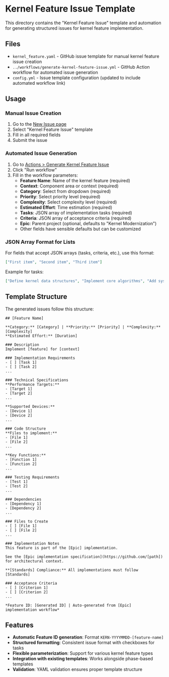 # Kernel Feature Issue Template

This directory contains the "Kernel Feature Issue" template and automation for generating structured issues for kernel feature implementation.

## Files

- `kernel_feature.yaml` - GitHub issue template for manual kernel feature issue creation
- `../workflows/generate-kernel-feature-issue.yml` - GitHub Action workflow for automated issue generation
- `config.yml` - Issue template configuration (updated to include automated workflow link)

## Usage

### Manual Issue Creation

1. Go to the [New Issue page](https://github.com/Kaw-Ai/cognu-mach/issues/new/choose)
2. Select "Kernel Feature Issue" template
3. Fill in all required fields
4. Submit the issue

### Automated Issue Generation

1. Go to [Actions > Generate Kernel Feature Issue](https://github.com/Kaw-Ai/cognu-mach/actions/workflows/generate-kernel-feature-issue.yml)
2. Click "Run workflow"
3. Fill in the workflow parameters:
   - **Feature Name**: Name of the kernel feature (required)
   - **Context**: Component area or context (required)
   - **Category**: Select from dropdown (required)
   - **Priority**: Select priority level (required)  
   - **Complexity**: Select complexity level (required)
   - **Estimated Effort**: Time estimation (required)
   - **Tasks**: JSON array of implementation tasks (required)
   - **Criteria**: JSON array of acceptance criteria (required)
   - **Epic**: Parent project (optional, defaults to "Kernel Modernization")
   - Other fields have sensible defaults but can be customized

### JSON Array Format for Lists

For fields that accept JSON arrays (tasks, criteria, etc.), use this format:
```json
["First item", "Second item", "Third item"]
```

Example for tasks:
```json
["Define kernel data structures", "Implement core algorithms", "Add system call interface", "Update documentation"]
```

## Template Structure

The generated issues follow this structure:

```
## [Feature Name]

**Category:** [Category] | **Priority:** [Priority] | **Complexity:** [Complexity]
**Estimated Effort:** [Duration]

### Description
Implement [feature] for [context]

### Implementation Requirements
- [ ] [Task 1]
- [ ] [Task 2]
...

### Technical Specifications
**Performance Targets:**
- [Target 1]
- [Target 2]
...

**Supported Devices:**
- [Device 1]
- [Device 2]
...

### Code Structure
**Files to implement:**
- [File 1]
- [File 2]
...

**Key Functions:**
- [Function 1]
- [Function 2]
...

### Testing Requirements
- [Test 1]
- [Test 2]
...

### Dependencies
- [Dependency 1]
- [Dependency 2]
...

### Files to Create
- [ ] [File 1]
- [ ] [File 2]
...

### Implementation Notes
This feature is part of the [Epic] implementation.

See the [Epic implementation specification](https://github.com/[path]) for architectural context.

**[Standards] Compliance:** All implementations must follow [Standards]

### Acceptance Criteria
- [ ] [Criterion 1]
- [ ] [Criterion 2]
...

*Feature ID: [Generated ID] | Auto-generated from [Epic] implementation workflow*
```

## Features

- **Automatic Feature ID generation**: Format `KERN-YYYYMMDD-[feature-name]`
- **Structured formatting**: Consistent issue format with checkboxes for tasks
- **Flexible parameterization**: Support for various kernel feature types
- **Integration with existing templates**: Works alongside phase-based templates
- **Validation**: YAML validation ensures proper template structure